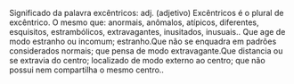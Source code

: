 Significado da palavra excêntricos:
adj. (adjetivo)
Excêntricos é o plural de excêntrico. O mesmo que: anormais, anômalos, atípicos, diferentes, esquisitos, estrambólicos, extravagantes, inusitados, inusuais..
Que age de modo estranho ou incomum; estranho.Que não se enquadra em padrões considerados normais; que pensa de modo extravagante.Que distancia ou se extravia do centro; localizado de modo externo ao centro; que não possui nem compartilha o mesmo centro..


